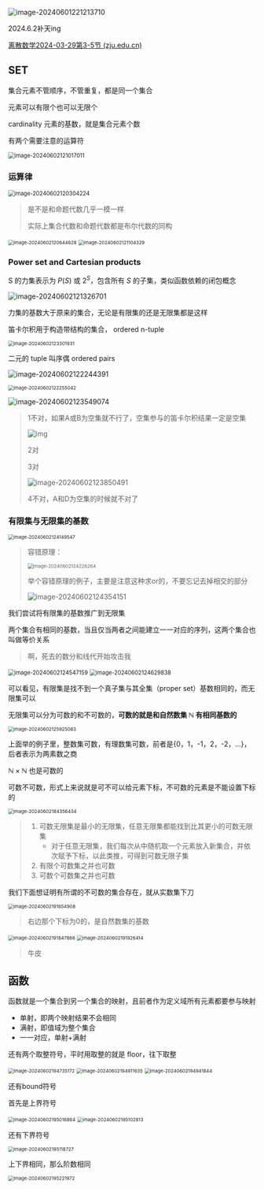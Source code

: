 ![image-20240601221213710](https://raw.githubusercontent.com/RimLutienpeist/image-hosting/main/image-20240601221213710.png)

2024.6.2补天ing

[离散数学2024-03-29第3-5节 (zju.edu.cn)](https://classroom.zju.edu.cn/livingroom?course_id=60086&sub_id=1156050&tenant_code=112)

## SET

集合元素不管顺序，不管重复，都是同一个集合

元素可以有限个也可以无限个

cardinality 元素的基数，就是集合元素个数

有两个需要注意的运算符

<img src="https://raw.githubusercontent.com/RimLutienpeist/image-hosting/main/image-20240602121017011.png" alt="image-20240602121017011" style="zoom: 80%;" />

### 运算律

<img src="https://raw.githubusercontent.com/RimLutienpeist/image-hosting/main/image-20240602120304224.png" alt="image-20240602120304224" style="zoom:80%;" />

> 是不是和命题代数几乎一模一样
>
> 实际上集合代数和命题代数都是布尔代数的同构

<img src="https://raw.githubusercontent.com/RimLutienpeist/image-hosting/main/image-20240602120644628.png" alt="image-20240602120644628" style="zoom:67%;" />

<img src="https://raw.githubusercontent.com/RimLutienpeist/image-hosting/main/image-20240602121104329.png" alt="image-20240602121104329" style="zoom:67%;" />

### Power set and Cartesian products

S 的力集表示为 $P(S)$  或 $2^S$，包含所有 $S$ 的子集，类似函数依赖的闭包概念

![image-20240602121326701](https://raw.githubusercontent.com/RimLutienpeist/image-hosting/main/image-20240602121326701.png)

力集的基数大于原来的集合，无论是有限集的还是无限集都是这样

笛卡尔积用于构造带结构的集合， ordered n-tuple

<img src="C:\Users\89620\AppData\Roaming\Typora\typora-user-images\image-20240602123301931.png" alt="image-20240602123301931" style="zoom:67%;" />

二元的 tuple 叫序偶 ordered pairs

![image-20240602122244391](https://raw.githubusercontent.com/RimLutienpeist/image-hosting/main/image-20240602122244391.png)

<img src="https://raw.githubusercontent.com/RimLutienpeist/image-hosting/main/image-20240602122255042.png" alt="image-20240602122255042" style="zoom:67%;" />

![image-20240602123549074](https://raw.githubusercontent.com/RimLutienpeist/image-hosting/main/image-20240602123549074.png)

> 1不对，如果A或B为空集就不行了，空集参与的笛卡尔积结果一定是空集
>
> ![img](https://iknow-pic.cdn.bcebos.com/72f082025aafa40f4a971683a864034f78f0191e?x-bce-process=image%2Fresize%2Cm_lfit%2Cw_600%2Ch_800%2Climit_1%2Fquality%2Cq_85%2Fformat%2Cf_auto)
>
> 2对
>
> 3对
>
> ![image-20240602123850491](https://raw.githubusercontent.com/RimLutienpeist/image-hosting/main/image-20240602123850491.png)
>
> 4不对，A和D为空集的时候就不对了

### 有限集与无限集的基数

<img src="https://raw.githubusercontent.com/RimLutienpeist/image-hosting/main/image-20240602124149547.png" alt="image-20240602124149547" style="zoom:67%;" />

> 容错原理：
>
> <img src="https://raw.githubusercontent.com/RimLutienpeist/image-hosting/main/image-20240602124226264.png" alt="image-20240602124226264" style="zoom:67%;" />
>
> 举个容错原理的例子，主要是注意这种求or的，不要忘记去掉相交的部分
>
> ![image-20240602124354151](https://raw.githubusercontent.com/RimLutienpeist/image-hosting/main/image-20240602124354151.png)

我们尝试将有限集的基数推广到无限集

两个集合有相同的基数，当且仅当两者之间能建立一一对应的序列，这两个集合也叫做等价关系

> 啊，死去的数分和线代开始攻击我

<img src="https://raw.githubusercontent.com/RimLutienpeist/image-hosting/main/image-20240602124547159.png" alt="image-20240602124547159" style="zoom:80%;" />

<img src="https://raw.githubusercontent.com/RimLutienpeist/image-hosting/main/image-20240602124629838.png" alt="image-20240602124629838" style="zoom:80%;" />

可以看见，有限集是找不到一个真子集与其全集（proper set）基数相同的，而无限集可以

无限集可以分为可数的和不可数的，**可数的就是和自然数集 $\mathbb{N}$ 有相同基数的**

<img src="https://raw.githubusercontent.com/RimLutienpeist/image-hosting/main/image-20240602125925083.png" alt="image-20240602125925083" style="zoom:67%;" />

上面举的例子里，整数集可数，有理数集可数，前者是{0，1，-1，2，-2，...}，后者表示为两素数之商

$\mathbb{N} \times \mathbb{N}$ 也是可数的

可数不可数，形式上来说就是可不可以给元素下标，不可数的元素是不能设置下标的

<img src="https://raw.githubusercontent.com/RimLutienpeist/image-hosting/main/image-20240602184356434.png" alt="image-20240602184356434" style="zoom:67%;" />

> 1. 可数无限集是最小的无限集，任意无限集都能找到比其更小的可数无限集
>    - 对于任意无限集，我们每次从中随机取一个元素放入新集合，并依次赋予下标，以此类推，可得到可数无限子集
> 2. 有限个可数集之并也可数
> 3. 可数个可数集之并也可数

我们下面想证明有所谓的不可数的集合存在，就从实数集下刀

<img src="https://raw.githubusercontent.com/RimLutienpeist/image-hosting/main/image-20240602191654908.png" alt="image-20240602191654908" style="zoom: 67%;" />

> 右边那个下标为0的，是自然数集的基数

<img src="https://raw.githubusercontent.com/RimLutienpeist/image-hosting/main/image-20240602191847866.png" alt="image-20240602191847866" style="zoom:67%;" />

<img src="https://raw.githubusercontent.com/RimLutienpeist/image-hosting/main/image-20240602191926414.png" alt="image-20240602191926414" style="zoom: 67%;" />

> 牛皮

## 函数

函数就是一个集合到另一个集合的映射，且前者作为定义域所有元素都要参与映射

- 单射，即两个映射结果不会相同
- 满射，即值域为整个集合
- 一一对应，单射+满射

还有两个取整符号，平时用取整的就是 floor，往下取整

<img src="C:\Users\89620\AppData\Roaming\Typora\typora-user-images\image-20240602194735172.png" alt="image-20240602194735172" style="zoom: 67%;" />

<img src="https://raw.githubusercontent.com/RimLutienpeist/image-hosting/main/image-20240602194911635.png" alt="image-20240602194911635" style="zoom:67%;" />

<img src="C:\Users\89620\AppData\Roaming\Typora\typora-user-images\image-20240602194941844.png" alt="image-20240602194941844" style="zoom:67%;" />

还有bound符号

首先是上界符号

<img src="C:\Users\89620\AppData\Roaming\Typora\typora-user-images\image-20240602195016864.png" alt="image-20240602195016864" style="zoom:67%;" />

<img src="C:\Users\89620\AppData\Roaming\Typora\typora-user-images\image-20240602195102813.png" alt="image-20240602195102813" style="zoom:67%;" />

还有下界符号

<img src="C:\Users\89620\AppData\Roaming\Typora\typora-user-images\image-20240602195118727.png" alt="image-20240602195118727" style="zoom:67%;" />

上下界相同，那么阶数相同

<img src="C:\Users\89620\AppData\Roaming\Typora\typora-user-images\image-20240602195221972.png" alt="image-20240602195221972" style="zoom:67%;" />